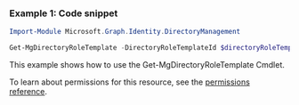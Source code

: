 ### Example 1: Code snippet

```powershellImport-Module Microsoft.Graph.Identity.DirectoryManagement

Get-MgDirectoryRoleTemplate -DirectoryRoleTemplateId $directoryRoleTemplateId
```
This example shows how to use the Get-MgDirectoryRoleTemplate Cmdlet.
To learn about permissions for this resource, see the [permissions reference](/graph/permissions-reference).

